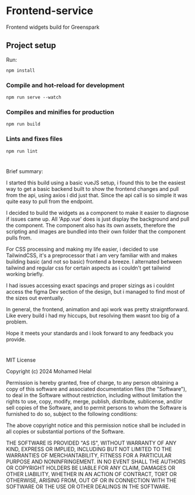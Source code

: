 # Frontend-service

Frontend widgets build for Greenspark


## Project setup
Run:
```
npm install
```

### Compile and hot-reload for development
```
npm run serve --watch
```

### Compiles and minifies for production
```
npm run build
```

### Lints and fixes files
```
npm run lint
```
# 
Brief summary:

I started this build using a basic vueJS setup, i found this to be the easiest way to get a basic backend built to show the frontend changes and pull from the api, using axios i did just that. Since the api call is so simple it was quite easy to pull from the endpoint. 

I decided to build the widgets as a component to make it easier to diagnose if issues came up. All 'App.vue' does is just display the background and pull the component. The component also has its own assets, therefore the scripting and images are bundled into their own folder that the component pulls from.

For CSS processing and making my life easier, i decided to use TailwindCSS, it's a preprocessor that i am very familiar with and makes building basic (and not so basic) frontend a breeze. I alternated between tailwind and regular css for certain aspects as i couldn't get tailwind working briefly. 

I had issues accessing exact spacings and proper sizings as i couldnt access the figma Dev section of the design, but i managed to find most of the sizes out eventually.

In general, the frontend, animation and api work was pretty straigntforward. Like every build i had my hiccups, but resolving them wasnt too big of a problem.

Hope it meets your standards and i look forward to any feedback you provide.

# 

MIT License

Copyright (c) 2024 Mohamed Helal

Permission is hereby granted, free of charge, to any person obtaining a copy
of this software and associated documentation files (the "Software"), to deal
in the Software without restriction, including without limitation the rights
to use, copy, modify, merge, publish, distribute, sublicense, and/or sell
copies of the Software, and to permit persons to whom the Software is
furnished to do so, subject to the following conditions:

The above copyright notice and this permission notice shall be included in all
copies or substantial portions of the Software.

THE SOFTWARE IS PROVIDED "AS IS", WITHOUT WARRANTY OF ANY KIND, EXPRESS OR
IMPLIED, INCLUDING BUT NOT LIMITED TO THE WARRANTIES OF MERCHANTABILITY,
FITNESS FOR A PARTICULAR PURPOSE AND NONINFRINGEMENT. IN NO EVENT SHALL THE
AUTHORS OR COPYRIGHT HOLDERS BE LIABLE FOR ANY CLAIM, DAMAGES OR OTHER
LIABILITY, WHETHER IN AN ACTION OF CONTRACT, TORT OR OTHERWISE, ARISING FROM,
OUT OF OR IN CONNECTION WITH THE SOFTWARE OR THE USE OR OTHER DEALINGS IN THE
SOFTWARE.


